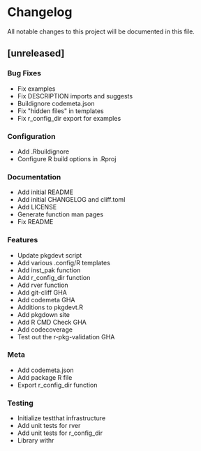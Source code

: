 # Changelog

All notable changes to this project will be documented in this file.

## [unreleased]

### Bug Fixes

- Fix examples
- Fix DESCRIPTION imports and suggests
- Buildignore codemeta.json
- Fix "hidden files" in templates
- Fix r_config_dir export for examples

### Configuration

- Add .Rbuildignore
- Configure R build options in .Rproj

### Documentation

- Add initial README
- Add initial CHANGELOG and cliff.toml
- Add LICENSE
- Generate function man pages
- Fix README

### Features

- Update pkgdevt script
- Add various .config/R templates
- Add inst_pak function
- Add r_config_dir function
- Add rver function
- Add git-cliff GHA
- Add codemeta GHA
- Additions to pkgdevt.R
- Add pkgdown site
- Add R CMD Check GHA
- Add codecoverage
- Test out the r-pkg-validation GHA

### Meta

- Add codemeta.json
- Add package R file
- Export r_config_dir function

### Testing

- Initialize testthat infrastructure
- Add unit tests for rver
- Add unit tests for r_config_dir
- Library withr

<!-- generated by git-cliff -->
